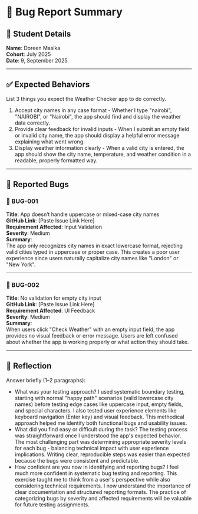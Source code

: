 # 🐞 Bug Report Summary

## 🧾 Student Details  
**Name**: Doreen Masika  
**Cohort**: July 2025  
**Date**: 9, September 2025

---

## ✅ Expected Behaviors  
List 3 things you expect the Weather Checker app to do correctly.

1. Accept city names in any case format - Whether I type "nairobi", "NAIROBI", or "Nairobi", the app should find and display the weather data correctly.
2. Provide clear feedback for invalid inputs - When I submit an empty field or invalid city name, the app should display a helpful error message explaining what went wrong.
3. Display weather information clearly - When a valid city is entered, the app should show the city name, temperature, and weather condition in a readable, properly formatted way.
---

## 🐛 Reported Bugs  

### 🐞 BUG-001  
**Title**: App doesn’t handle uppercase or mixed-case city names  
**GitHub Link**: [Paste Issue Link Here]  
**Requirement Affected**: Input Validation  
**Severity**: Medium  
**Summary**:  
The app only recognizes city names in exact lowercase format, rejecting valid cities typed in uppercase or proper case. This creates a poor user experience since users naturally capitalize city names like "London" or "New York".

---

### 🐞 BUG-002  
**Title**: No validation for empty city input  
**GitHub Link**: [Paste Issue Link Here]  
**Requirement Affected**: UI Feedback  
**Severity**: Medium  
**Summary**:  
When users click "Check Weather" with an empty input field, the app provides no visual feedback or error message. Users are left confused about whether the app is working properly or what action they should take.

---

## 💭 Reflection  

Answer briefly (1–2 paragraphs):

- What was your testing approach? I used systematic boundary testing, starting with normal "happy path" scenarios (valid lowercase city names) before testing edge cases like uppercase input, empty fields, and special characters. I also tested user experience elements like keyboard navigation (Enter key) and visual feedback. This methodical approach helped me identify both functional bugs and usability issues.
- What did you find easy or difficult during the task? The testing process was straightforward once I understood the app's expected behavior. The most challenging part was determining appropriate severity levels for each bug - balancing technical impact with user experience implications. Writing clear, reproducible steps was easier than expected because the bugs were consistent and predictable.
- How confident are you now in identifying and reporting bugs? I feel much more confident in systematic bug testing and reporting. This exercise taught me to think from a user's perspective while also considering technical requirements. I now understand the importance of clear documentation and structured reporting formats. The practice of categorizing bugs by severity and affected requirements will be valuable for future testing assignments.
